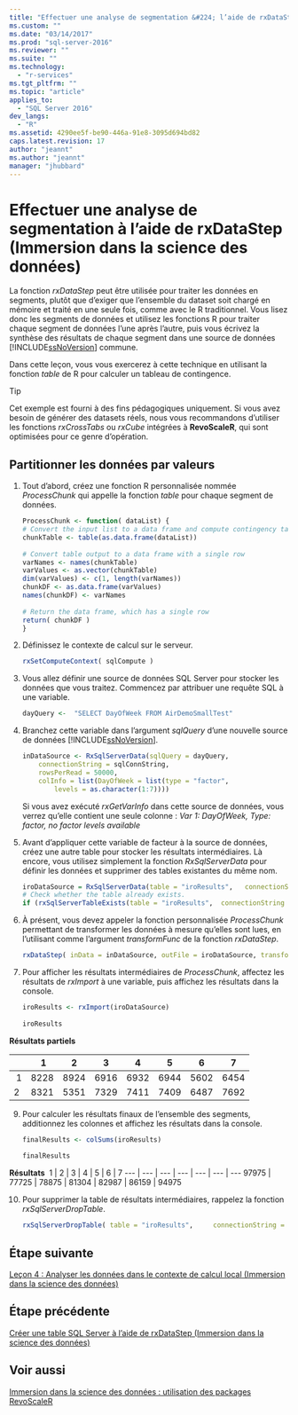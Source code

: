 ```yaml
---
title: "Effectuer une analyse de segmentation &#224; l’aide de rxDataStep (Immersion dans la science des donn&#233;es) | Microsoft Docs"
ms.custom: ""
ms.date: "03/14/2017"
ms.prod: "sql-server-2016"
ms.reviewer: ""
ms.suite: ""
ms.technology: 
  - "r-services"
ms.tgt_pltfrm: ""
ms.topic: "article"
applies_to: 
  - "SQL Server 2016"
dev_langs: 
  - "R"
ms.assetid: 4290ee5f-be90-446a-91e8-3095d694bd82
caps.latest.revision: 17
author: "jeannt"
ms.author: "jeannt"
manager: "jhubbard"
---
```

# Effectuer une analyse de segmentation &#224; l’aide de rxDataStep (Immersion dans la science des donn&#233;es)
La fonction *rxDataStep* peut être utilisée pour traiter les données en segments, plutôt que d’exiger que l’ensemble du dataset soit chargé en mémoire et traité en une seule fois, comme avec le R traditionnel. Vous lisez donc les segments de données et utilisez les fonctions R pour traiter chaque segment de données l’une après l’autre, puis vous écrivez la synthèse des résultats de chaque segment dans une source de données [!INCLUDE[ssNoVersion](../../includes/ssnoversion-md.md)] commune.  
  
Dans cette leçon, vous vous exercerez à cette technique en utilisant la fonction *table* de R pour calculer un tableau de contingence.  
  
> [!TIP]  
> Cet exemple est fourni à des fins pédagogiques uniquement. Si vous avez besoin de générer des datasets réels, nous vous recommandons d’utiliser les fonctions *rxCrossTabs* ou *rxCube* intégrées à **RevoScaleR**, qui sont optimisées pour ce genre d’opération.  
  
## Partitionner les données par valeurs  
  
1.  Tout d’abord, créez une fonction R personnalisée nommée *ProcessChunk* qui appelle la fonction *table* pour chaque segment de données.  
  
    ```R  
    ProcessChunk <- function( dataList) {      
    # Convert the input list to a data frame and compute contingency table      
    chunkTable <- table(as.data.frame(dataList))   
  
    # Convert table output to a data frame with a single row      
    varNames <- names(chunkTable)     
    varValues <- as.vector(chunkTable)        
    dim(varValues) <- c(1, length(varNames))      
    chunkDF <- as.data.frame(varValues)       
    names(chunkDF) <- varNames   
  
    # Return the data frame, which has a single row   
    return( chunkDF )   
    }    
    ```  
 
  
2.  Définissez le contexte de calcul sur le serveur.  
  
    ```R  
    rxSetComputeContext( sqlCompute )   
    ```  
  
3.  Vous allez définir une source de données SQL Server pour stocker les données que vous traitez. Commencez par attribuer une requête SQL à une variable.   
  
    ```R  
    dayQuery <-  "SELECT DayOfWeek FROM AirDemoSmallTest"   
    ```  

4.  Branchez cette variable dans l’argument *sqlQuery* d’une nouvelle source de données [!INCLUDE[ssNoVersion](../../includes/ssnoversion-md.md)].  
  
    ```R  
    inDataSource <- RxSqlServerData(sqlQuery = dayQuery,  
        connectionString = sqlConnString,    
        rowsPerRead = 50000,      
        colInfo = list(DayOfWeek = list(type = "factor",   
            levels = as.character(1:7))))    
    ```  
     Si vous avez exécuté *rxGetVarInfo* dans cette source de données, vous verrez qu’elle contient une seule colonne : *Var 1: DayOfWeek, Type: factor, no factor levels available*
     
5.  Avant d’appliquer cette variable de facteur à la source de données, créez une autre table pour stocker les résultats intermédiaires. Là encore, vous utilisez simplement la fonction *RxSqlServerData* pour définir les données et supprimer des tables existantes du même nom.   
  
    ```R  
    iroDataSource = RxSqlServerData(table = "iroResults",   connectionString = sqlConnString)   
    # Check whether the table already exists.  
    if (rxSqlServerTableExists(table = "iroResults",  connectionString = sqlConnString))  { rxSqlServerDropTable( table = "iroResults", connectionString = sqlConnString) }   
    ```  
  
7.  À présent, vous devez appeler la fonction personnalisée *ProcessChunk* permettant de transformer les données à mesure qu’elles sont lues, en l’utilisant comme l’argument *transformFunc* de la fonction *rxDataStep*.  
  
    ```R  
    rxDataStep( inData = inDataSource, outFile = iroDataSource, transformFunc = ProcessChunk, overwrite = TRUE)   
    ```  
  
8.  Pour afficher les résultats intermédiaires de *ProcessChunk*, affectez les résultats de *rxImport* à une variable, puis affichez les résultats dans la console.  
  
    ```R  
    iroResults <- rxImport(iroDataSource)   
  
    iroResults   
    ```  

**Résultats partiels**

|      |     1  |   2   |  3   |  4   |  5  |   6   |  7 |
| --- | ---  | --- | ---  |  ---  | ---  | ---  | --- |
|  1 | 8228 | 8924 | 6916 | 6932 | 6944 | 5602 | 6454 |
| 2  | 8321  | 5351 | 7329 | 7411 | 7409 | 6487 | 7692 |
  
9. Pour calculer les résultats finaux de l’ensemble des segments, additionnez les colonnes et affichez les résultats dans la console.  
  
    ```R  
    finalResults <- colSums(iroResults)   
  
    finalResults   
    ```  
 **Résultats**
   1  |   2  |   3  |   4  |   5  |   6  |   7
---  |   ---  |   ---  |   ---  |   ---  |   ---  |   ---
97975 | 77725 | 78875 | 81304 | 82987 | 86159 | 94975 
  
10. Pour supprimer la table de résultats intermédiaires, rappelez la fonction *rxSqlServerDropTable*.  
  
    ```R  
    rxSqlServerDropTable( table = "iroResults",     connectionString = sqlConnString)    
    ```  
  
## Étape suivante  
[Leçon 4 : Analyser les données dans le contexte de calcul local &#40;Immersion dans la science des données&#41;](../../advanced-analytics/r-services/lesson-4-analyze-data-in-local-compute-context-data-science-deep-dive.md)  
  
## Étape précédente  
[Créer une table SQL Server à l’aide de rxDataStep &#40;Immersion dans la science des données&#41;](../../advanced-analytics/r-services/create-new-sql-server-table-using-rxdatastep-data-science-deep-dive.md)  
  
## Voir aussi  
[Immersion dans la science des données : utilisation des packages RevoScaleR](../../advanced-analytics/r-services/data-science-deep-dive-using-the-revoscaler-packages.md)  
  
  
  

